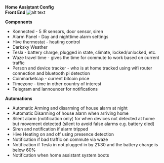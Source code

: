 **Home Assistant Config**  
**Front End**
![alt text](https://github.com/josephsteele/home-assistant-config/blob/master/Front%20End%20Snapshot.PNG)

**Components**  
* Konnected - 5 IR sensors, door sensor, siren  
* Alarm Panel - Day and nighttime alarm settings  
* Hive thermostat - heating control  
* Darksky Weather  
* Tesla - battery charge, plugged in state, climate, locked/unlocked, etc.  
* Waze travel time - gives the time for commute to work based on current traffic  
* Person and device tracker - who is at home tracked using wifi router connection and bluetooth pi detection 
* Coinmarketcap - current bitcoin price  
* Timezone - time in other country of interest 
* Telegram and lannouncer for notifications

**Automations**
* Automatic Arming and disarming of house alarm at night  
* Automatic Disarming of house alarm when arriving home
* Silent alarm (notification only) for when devices not detected at home but movement detected (silent to avoid false alarms e.g. battery died)
* Siren and notification if alarm tripped  
* Hive Heating on and off using presence detection  
* Notification if bad traffic on commute via waze    
* Notification if Tesla in not plugged in by 21:30 and the battery charge is below 60% 
* Notification when home assistant system boots


